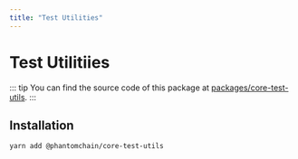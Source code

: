 ```yaml
---
title: "Test Utilities"
---
```


# Test Utilitiies

::: tip
You can find the source code of this package at [packages/core-test-utils](https://github.com/PhantomChain/core/tree/develop/packages/core-test-utils).
:::

## Installation

```bash
yarn add @phantomchain/core-test-utils
```
